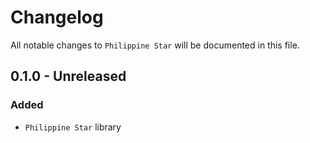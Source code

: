 # Changelog

All notable changes to `Philippine Star` will be documented in this file.

## 0.1.0 - Unreleased

### Added
- `Philippine Star` library